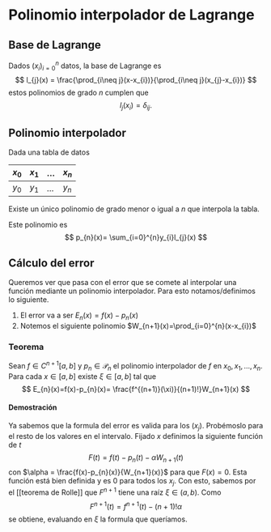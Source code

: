 # Polinomio interpolador de Lagrange
## Base de Lagrange

Dados $(x_{i})_{i=0}^n$ datos, la base de Lagrange es
$$
l_{j}(x) = \frac{\prod_{i\neq j}(x-x_{i})}{\prod_{i\neq j}(x_{j}-x_{i})}
$$
estos polinomios de grado $n$ cumplen que 
$$
l_{j}(x_{i}) = \delta_{ij}.
$$

## Polinomio interpolador

Dada una tabla de datos

| $x_{0}$ | $x_{1}$ | $\dots$ | $x_{n}$ |
| ------- | ------- | ------- | ------- |
| $y_{0}$ | $y_{1}$        | $\dots$        | $y_{n}$        |
Existe un único polinomio de grado menor o igual a $n$ que interpola la tabla.

Este polinomio es
$$
p_{n}(x)= \sum_{i=0}^{n}y_{i}l_{j}(x)
$$

## Cálculo del error

Queremos ver que pasa con el error que se comete al interpolar una función mediante un polinomio interpolador. Para esto notamos/definimos lo siguiente.

1. El error va a ser $E_{n}(x)=f(x)-p_{n}(x)$
2. Notemos el siguiente polinomio $W_{n+1}(x)=\prod_{i=0}^{n}(x-x_{i})$
### Teorema 
Sean $f \in C^{n+1}[a,b]$ y $p_{n}\in \mathcal{P}_{n}$ el polinomio interpolador de $f$ en $x_{0}, x_{1}, \dots, x_{n}$. Para cada $x \in [a,b]$ existe $\xi \in [a,b]$ tal que
$$
E_{n}(x)=f(x)-p_{n}(x)= \frac{f^{(n+1)}(\xi)}{(n+1)!}W_{n+1}(x)
$$

#### Demostración

Ya sabemos que la formula del error es valida para los $(x_{j})$. Probémoslo para el resto de los valores en el intervalo. Fijado $x$ definimos la siguiente función de $t$
$$
F(t) = f(t) - p_{n}(t) - \alpha W_{n+1}(t)
$$
con $\alpha = \frac{f(x)-p_{n}(x)}{W_{n+1}(x)}$ para que $F(x) = 0$. Esta función está bien definida y es $0$ para todos los $x_{j}$. Con esto, sabemos por el [[teorema de Rolle]] que $F^{n+1}$ tiene una raíz $\xi \in (a,b)$.
Como
$$
F^{n+1}(t)= f^{n+1}(t)-(n+1)!\alpha
$$
se obtiene, evaluando en $\xi$ la formula que queríamos.
